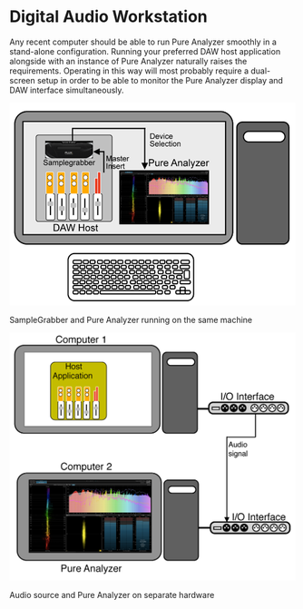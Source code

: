 # Digital Audio Workstation
Any recent computer should be able to run Pure Analyzer smoothly in a stand-alone configuration.
Running your preferred DAW host application alongside with an instance of Pure Analyzer naturally
raises the requirements. Operating in this way will most probably require a dual-screen setup in
order to be able to monitor the Pure Analyzer display and DAW interface simultaneously.

![](../../include/SG_DAW_Insert.png)

SampleGrabber and Pure Analyzer running on the same machine

![](../../include/Dual_hardware_host_config.png)

Audio source and Pure Analyzer on separate hardware